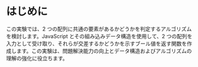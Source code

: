 # はじめに

この実験では、2 つの配列に共通の要素があるかどうかを判定するアルゴリズムを検討します。JavaScript とその組み込みデータ構造を使用して、2 つの配列を入力として受け取り、それらが交差するかどうかを示すブール値を返す関数を作成します。この実験は、問題解決能力の向上とデータ構造およびアルゴリズムの理解の強化に役立ちます。
